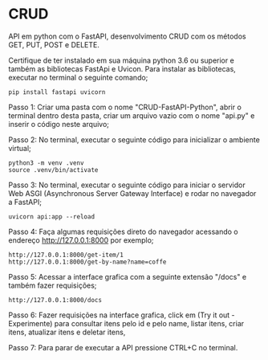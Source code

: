 # CRUD
API em python com o FastAPI, desenvolvimento CRUD com os métodos GET, PUT, POST e DELETE.

Certifique de ter instalado em sua máquina python 3.6 ou superior e também as bibliotecas 
FastApi e Uvicon. Para instalar as bibliotecas, executar no terminal o seguinte comando;

	pip install fastapi uvicorn

Passo 1: Criar uma pasta com o nome "CRUD-FastAPI-Python", abrir o terminal dentro desta pasta, 
criar um arquivo vazio com o nome "api.py" e inserir o código neste arquivo;

Passo 2: No terminal, executar o seguinte código para inicializar o ambiente virtual;

	python3 -m venv .venv 
	source .venv/bin/activate

Passo 3: No terminal, executar o seguinte código para iniciar o servidor Web ASGI (Asynchronous 
Server Gateway Interface) e rodar no navegador a FastAPI;

	uvicorn api:app --reload

Passo 4: Faça algumas requisições direto do navegador acessando o endereço <http://127.0.0.1:8000>
por exemplo;

	http://127.0.0.1:8000/get-item/1
	http://127.0.0.1:8000/get-by-name?name=coffe

Passo 5: Acessar a interface grafica com a seguinte extensão "/docs" e também fazer requisições;

	http://127.0.0.1:8000/docs

Passo 6: Fazer requisições na interface grafica, click em (Try it out - Experimente) para 
consultar itens pelo id e pelo name, listar itens, criar itens, atualizar itens e deletar itens,
 

Passo 7: Para parar de executar a API pressione CTRL+C no terminal.
		
